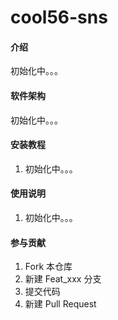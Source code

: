 # cool56-sns

#### 介绍
初始化中。。。

#### 软件架构
初始化中。。。


#### 安装教程

1.  初始化中。。。

#### 使用说明

1. 初始化中。。。

#### 参与贡献

1.  Fork 本仓库
2.  新建 Feat_xxx 分支
3.  提交代码
4.  新建 Pull Request

